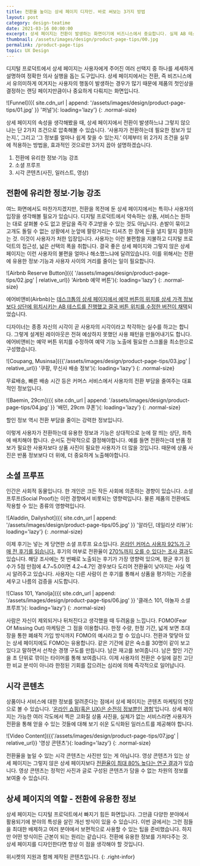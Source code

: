```yaml
---
title: 전환율 높이는 상세 페이지 디자인. 바로 써보는 3가지 방법
layout: post
category: design-teatime
date: 2021-03-16 00:00:00
excerpt: 상세 페이지는 전환이 발생하는 화면이기에 비즈니스에서 중요합니다. 실제 AB 테스트 사례(Airbnb) 함께 개선 방법 3가지를 알려드립니다.
thumbnail: /assets/images/design/product-page-tips/00.jpg
permalink: /product-page-tips
topic: UX Design
---
```


디지털 프로덕트에서 상세 페이지는 사용자에게 주어진 여러 선택지 중 하나를 세세하게 설명하여 정확한 의사 실행을 돕는 도구입니다. 상세 페이지에서는 전환, 즉 비즈니스에서 유의미하게 여겨지는 사용자의 행동이 발생하는 경우가 많기 때문에 제품의 첫인상을 결정하는 랜딩 페이지만큼이나 중요하게 다뤄지는 화면입니다.

![Funnel]({{ site.cdn_url | append: '/assets/images/design/product-page-tips/01.jpg' }} '퍼널'){: loading='lazy'}
{: .normal-size}

상세 페이지의 속성을 생각해봤을 때, 상세 페이지에서 전환이 발생하느냐 그렇지 않으냐는 단 2가지 조건으로 압축해볼 수 있습니다. ‘사용자가 전환하는데 필요한 정보가 있는지.’, 그리고 ‘그 정보를 얼마나 쉽게 찾을 수 있는지.’ 이제부터 위 2가지 조건을 실무에 적용하는 방법을, 효과적인 것으로만 3가지 꼽아 설명하겠습니다.

1. 전환에 유리한 정보·기능 강조
2. 소셜 프루프
3. 시각 콘텐츠(사진, 일러스트, 영상)

## 전환에 유리한 정보·기능 강조

여느 화면에서도 마찬가지겠지만, 전환을 목전에 둔 상세 페이지에서는 특히나 사용자의 입장을 생각해볼 필요가 있습니다. 디지털 프로덕트에서 약속하는 상품, 서비스는 원하는 대로 살펴볼 수도 없고 문답을 즉각 주고받을 수 있는 것도 아닙니다. 손발이 묶이고 고개도 돌릴 수 없는 상황에서 눈앞에 팔랑거리는 티셔츠 한 장에 돈을 낼지 말지 결정하는 것. 이것이 사용자가 처한 입장입니다. 사용자는 이런 불편함을 지불하고 디지털 프로덕트의 접근성, 넓은 선택의 폭을 취합니다. 결국 좋은 상세 페이지와 그렇지 않은 상세 페이지는 이런 사용자의 불편을 얼마나 해소했느냐에 달려있습니다. 이를 위해서는 전환에 유용한 정보·기능과 사용자 사이의 거리를 줄이는 일이 필요합니다.

![Airbnb Reserve Button]({{ '/assets/images/design/product-page-tips/02.jpg' | relative_url}} 'Airbnb 예약 버튼'){: loading='lazy'}
{: .normal-size}

에어비앤비(Airbnb)는 <a title='Airbnb Reserve Button AB Test' href='https://goodui.org/leaks/airbnb-a-b-tests-and-discovers-that-a-higher-button-position-is-better/' target='_blank'>데스크톱의 상세 페이지에서 예약 버튼의 위치를 상세 가격 정보보다 상단에 위치시키는 AB 테스트를 진행했고 결국 버튼 위치를 수정한 버전이 채택</a>되었습니다.

디자이너는 종종 자신의 시각이 곧 사용자의 시각이라고 착각하는 실수를 하고는 합니다. 그렇게 설계된 레이아웃은 전혀 예상하지 못했던 사용 패턴을 만들어내기도 합니다. 에어비앤비는 예약 버튼 위치를 수정하여 예약 기능 노출에 필요한 스크롤을 최소한으로 구성했습니다.

![Coupang, Musinsa]({{'/assets/images/design/product-page-tips/03.jpg' | relative_url}} '쿠팡, 무신사 배송 정보'){: loading='lazy'}
{: .normal-size}

무료배송, 빠른 배송 시간 등은 커머스 서비스에서 사용자의 전환 부담을 줄여주는 대표적인 정보입니다.

![Baemin, 29cm]({{ site.cdn_url | append: '/assets/images/design/product-page-tips/04.jpg' }} '배민, 29cm 쿠폰'){: loading='lazy'}
{: .normal-size}

할인 정보 역시 전환 부담을 줄이는 강력한 정보입니다.

이렇게 사용자가 전환하는데 유용한 정보과 기능은 상대적으로 눈에 잘 띄는 상단, 좌측에 배치해야 합니다. 순서도 전략적으로 결정해야합니다. 예를 들면 전환하는데 반품 정보가 필요한 사용자보다 상품 사진이 필요한 사용자가 더 많을 것입니다. 때문에 상품 사진은 반품 정보보다 더 위에, 더 중요하게 노출해야합니다.

## 소셜 프루프

인간은 사회적 동물입니다. 한 개인은 크든 작든 사회에 의존하는 경향이 있습니다. 소셜 프루프(Social Proof)는 이런 경향에서 비롯되는 영향력입니다. 물론 제품의 전환에도 작용할 수 있는 종류의 영향력입니다.

![Aladdin, Dailyshot]({{ site.cdn_url | append: '/assets/images/design/product-page-tips/05.jpg' }} '알라딘, 데일리샷 리뷰'){: loading='lazy'}
{: .normal-size}

이제 후기는 넣는 게 당연한 소셜 프루프 요소입니다. <a title='bizrate insights, 2019' href='https://bizrateinsights.com/resources/shopper-survey-report-the-impact-reviews-have-on-consumers-purchase-decisions/' target='_blank'>온라인 커머스 사용자 92%가 구매 전 후기를 읽습니다.</a> 후기의 여부로 전환율이 <a title='Northwestern University Spiegel Research Center, 2017' href='https://spiegel.medill.northwestern.edu/_pdf/Spiegel_Online%20Review_eBook_Jun2017_Pv2.pdf' target='_blank'>270%까지 오를 수 있다는 조사 결과</a>도 있습니다. 해당 조사에는 첫 번째로 노출되는 후기가 가장 영향력 있으며, 평균 후기 점수가 5점 만점에 4.7~5.0이면 4.2~4.7인 경우보다 도리어 전환율이 낮아지는 사실 역시 알려주고 있습니다. 사용자는 다른 사람이 쓴 후기를 통해서 상품을 평가하는 기준을 세우고 나름의 검증을 시도합니다.

![Class 101, Yanolja]({{ site.cdn_url | append: '/assets/images/design/product-page-tips/06.jpg' }} '클래스 101, 야놀자 소셜 프루프'){: loading='lazy'}
{: .normal-size}

사람은 자신이 제외되거나 뒤처진다고 생각했을 때 두려움을 느낍니다. FOMO(Fear Of Missing Out) 마케팅은 그 점을 이용합니다. 한정 수량, 한정 기간, 넓게 보면 초대장을 통한 폐쇄적 가입 방식까지 FOMO의 예시라고 할 수 있습니다. 전환과 맞닿아 있는 상세 페이지에도 FOMO는 유용합니다. 같은 기간에 같은 숙소를 30명이 같이 보고 있다고 말하면서 선착순 경쟁 구도를 만듭니다. 남은 재고를 보여줍니다. 남은 할인 기간을 초 단위로 깎이는 타이머를 통해 보여줍니다. 이제 사용자의 전환은 수일에 걸친 고단한 비교 분석이 아니라 한정된 기회를 잡으려는 심리에 의해 즉각적으로 일어납니다.

## 시각 콘텐츠

상품이나 서비스에 대한 정보를 알려준다는 점에서 상세 페이지는 콘텐츠 마케팅의 연장으로 볼 수 있습니다. ‘<a title='Nielsen Norman Group, 2011' href='https://www.nngroup.com/articles/ecommerce-improvements/' target='_blank'>온라인 쇼핑(혹은 UX)은 순전히 정보뿐인 경험</a>’입니다. 상세 페이지는 가능한 여러 각도에서 찍은 고화질 상품 사진을, 실체가 없는 서비스라면 사용자가 전환을 통해 얻을 수 있는 것들에 대해 보기 쉬운 도식화된 일러스트를 제공해야 합니다.

![Video Content]({{'/assets/images/design/product-page-tips/07.jpg' | relative_url}} '영상 콘텐츠'){: loading='lazy'}
{: .normal-size}

전환율을 높일 수 있는 시각 콘텐츠는 사진만 있는 게 아닙니다. 영상 콘텐츠가 있는 상세 페이지는 그렇지 않은 상세 페이지보다 <a title='invesp, 2018' href='https://www.invespcro.com/blog/e-commerce-product-videos/' target='_blank'>전환율이 최대 80% 높다는 연구 결과</a>가 있습니다. 영상 콘텐츠는 정적인 사진과 글로 구성된 콘텐츠가 담을 수 없는 차원의 정보를 보여줄 수 있습니다.

## 상세 페이지의 역할 - 전환에 유용한 정보

상세 페이지는 디지털 프로덕트에서 빠지기 힘든 화면입니다. 그만큼 다양한 분야에서 활용되기에 분야의 특성을 살린 개선 방식이 있을 수 있습니다. 이번 글에서는 그런 점들을 최대한 배제하고 여러 분야에서 보편적으로 사용할 수 있는 팁을 준비했습니다. 하지만 어떤 방식이든 근본이 되는 원리는 같습니다. 전환에 유용한 정보를 가져다주는 것. 상세 페이지를 디자인한다면 항상 이 점을 생각해야 할 것입니다.

위시켓의 지원과 함께 제작된 콘텐츠입니다.
{: .right-infor}